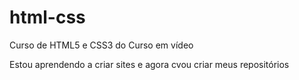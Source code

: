 # html-css
 Curso de HTML5 e CSS3 do Curso em vídeo
 
 Estou aprendendo a criar sites e agora cvou criar meus repositórios
